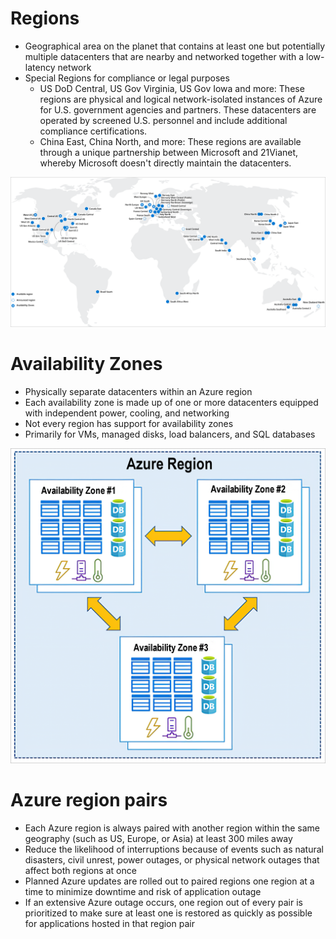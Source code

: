 # Regions
- Geographical area on the planet that contains at least one but potentially multiple datacenters that are nearby and networked together with a low-latency network
- Special Regions for compliance or legal purposes 
    - US DoD Central, US Gov Virginia, US Gov Iowa and more: These regions are physical and logical network-isolated instances of Azure for U.S. government agencies and partners. These datacenters are operated by screened U.S. personnel and include additional compliance certifications.
    - China East, China North, and more: These regions are available through a unique partnership between Microsoft and 21Vianet, whereby Microsoft doesn't directly maintain the datacenters.

![Regions](./Images/regions-expanded.png)

# Availability Zones
- Physically separate datacenters within an Azure region
- Each availability zone is made up of one or more datacenters equipped with independent power, cooling, and networking
- Not every region has support for availability zones
- Primarily for VMs, managed disks, load balancers, and SQL databases

![Availability Zones](./Images/availability-zones-expanded.png)

# Azure region pairs
- Each Azure region is always paired with another region within the same geography (such as US, Europe, or Asia) at least 300 miles away
- Reduce the likelihood of interruptions because of events such as natural disasters, civil unrest, power outages, or physical network outages that affect both regions at once
- Planned Azure updates are rolled out to paired regions one region at a time to minimize downtime and risk of application outage
- If an extensive Azure outage occurs, one region out of every pair is prioritized to make sure at least one is restored as quickly as possible for applications hosted in that region pair
